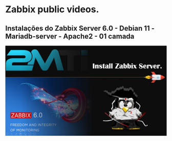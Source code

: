 # Zabbix public videos.

## Instalações do Zabbix Server 6.0 - Debian 11 -Mariadb-server - Apache2 - 01 camada

[![Zabbix Expert Bootcamp - Debian 11 Required Installations - Zabbix server 6.0 - 01 camada](https://github.com/MagnoMonteCerqueira/Zabbix/blob/master/Tutoriais/Instala%C3%A7%C3%B5es/Zabbix_6.0/Imgs/capa.JPG)](https://www.youtube.com/watch?v=hDlEMOlffP8)
